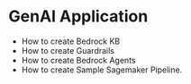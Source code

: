 # GenAI Application

* How to create Bedrock KB
* How to create Guardrails
* How to create Bedrock Agents
* How to create Sample Sagemaker Pipeline.